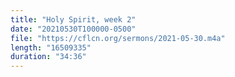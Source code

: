 ```yaml
---
title: "Holy Spirit, week 2"
date: "20210530T100000-0500"
file: "https://cflcn.org/sermons/2021-05-30.m4a"
length: "16509335"
duration: "34:36"
---
```

